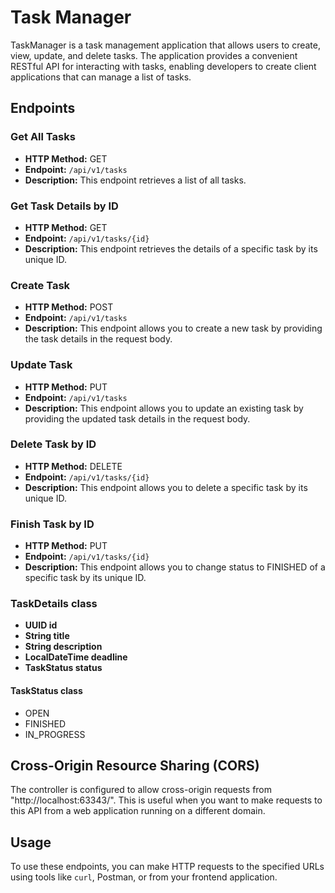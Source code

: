 # Task Manager

TaskManager is a task management application that allows users to create, view, update, and delete tasks. The application provides a convenient RESTful API for interacting with tasks, enabling developers to create client applications that can manage a list of tasks.
## Endpoints

### Get All Tasks
- **HTTP Method:** GET
- **Endpoint:** `/api/v1/tasks`
- **Description:** This endpoint retrieves a list of all tasks.

### Get Task Details by ID
- **HTTP Method:** GET
- **Endpoint:** `/api/v1/tasks/{id}`
- **Description:** This endpoint retrieves the details of a specific task by its unique ID.

### Create Task
- **HTTP Method:** POST
- **Endpoint:** `/api/v1/tasks`
- **Description:** This endpoint allows you to create a new task by providing the task details in the request body.

### Update Task
- **HTTP Method:** PUT
- **Endpoint:** `/api/v1/tasks`
- **Description:** This endpoint allows you to update an existing task by providing the updated task details in the request body.

### Delete Task by ID
- **HTTP Method:** DELETE
- **Endpoint:** `/api/v1/tasks/{id}`
- **Description:** This endpoint allows you to delete a specific task by its unique ID.

### Finish Task by ID
- **HTTP Method:** PUT
- **Endpoint:** `/api/v1/tasks/{id}`
- **Description:** This endpoint allows you to change status to FINISHED of a specific task by its unique ID.

### TaskDetails class
- **UUID id**
- **String title**
- **String description**
- **LocalDateTime deadline**
- **TaskStatus status**

#### TaskStatus class
- OPEN
- FINISHED
- IN_PROGRESS

## Cross-Origin Resource Sharing (CORS)
The controller is configured to allow cross-origin requests from "http://localhost:63343/". This is useful when you want to make requests to this API from a web application running on a different domain.

## Usage
To use these endpoints, you can make HTTP requests to the specified URLs using tools like `curl`, Postman, or from your frontend application.
